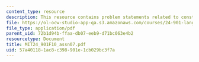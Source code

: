 ```yaml
---
content_type: resource
description: This resource contains problem statements related to constraints.
file: https://ol-ocw-studio-app-qa.s3.amazonaws.com/courses/24-901-language-and-its-structure-i-phonology-fall-2010/57a401181ac8c398901e1cb029bc3f7a_MIT24_901F10_assn07.pdf
file_type: application/pdf
parent_uid: 72b1d94b-ffaa-db07-eeb9-d71bc063e4b2
resourcetype: Document
title: MIT24_901F10_assn07.pdf
uid: 57a40118-1ac8-c398-901e-1cb029bc3f7a
---
```

